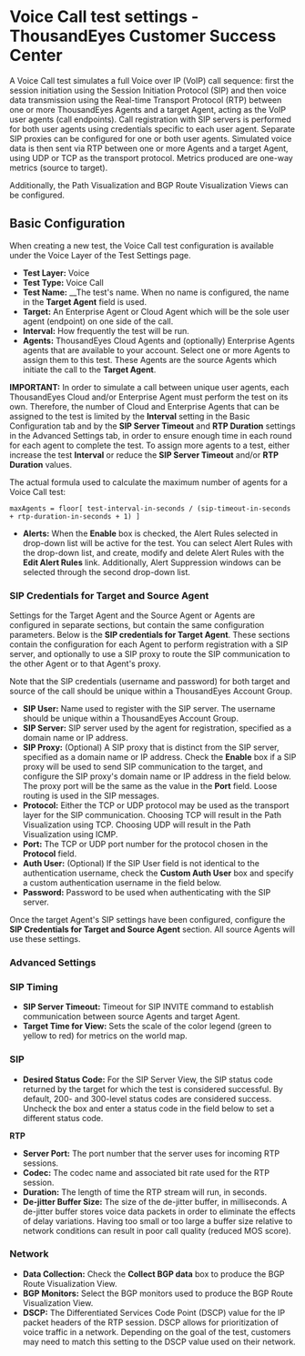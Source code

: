 # Voice Call test settings - ThousandEyes Customer Success Center

A Voice Call test simulates a full Voice over IP \(VoIP\) call sequence: first the session initiation using the Session Initiation Protocol \(SIP\) and then voice data transmission using the Real-time Transport Protocol \(RTP\) between one or more ThousandEyes Agents and a target Agent, acting as the VoIP user agents \(call endpoints\). Call registration with SIP servers is performed for both user agents using credentials specific to each user agent. Separate SIP proxies can be configured for one or both user agents.  Simulated voice data is then sent via RTP between one or more Agents and a target Agent, using UDP or TCP as the transport protocol.  Metrics produced are one-way metrics \(source to target\).

Additionally, the Path Visualization and BGP Route Visualization Views can be configured.

## Basic Configuration

When creating a new test, the Voice Call test configuration is available under the Voice Layer of the Test Settings page.

* **Test Layer:** Voice
* **Test Type:** Voice Call
* **Test Name:** __The test's name. When no name is configured, the name in the **Target Agent** field is used.
* **Target:** An Enterprise Agent or Cloud Agent which will be the sole user agent \(endpoint\) on one side of the call.
* **Interval:** How frequently the test will be run.
* **Agents:** ThousandEyes Cloud Agents and \(optionally\) Enterprise Agents agents that are available to your account. Select one or more Agents to assign them to this test. These Agents are the source Agents which initiate the call to the **Target Agent**.

**IMPORTANT:** In order to simulate a call between unique user agents, each ThousandEyes Cloud and/or Enterprise Agent must perform the test on its own. Therefore, the number of Cloud and Enterprise Agents that can be assigned to the test is limited by the **Interval** setting in the Basic Configuration tab and by the **SIP Server Timeout** and **RTP Duration** settings in the Advanced Settings tab, in order to ensure enough time in each round for each agent to complete the test. To assign more agents to a test, either increase the test **Interval** or reduce the **SIP Server Timeout** and/or **RTP Duration** values.

The actual formula used to calculate the maximum number of agents for a Voice Call test:

```text
maxAgents = floor[ test-interval-in-seconds / (sip-timeout-in-seconds + rtp-duration-in-seconds + 1) ]
```

* **Alerts:** When the **Enable** box is checked, the Alert Rules selected in drop-down list will be active for the test. You can select Alert Rules with the drop-down list, and create, modify and delete Alert Rules with the **Edit Alert Rules** link.  Additionally, Alert Suppression windows can be selected through the second drop-down list.

### SIP Credentials for Target and Source Agent

Settings for the Target Agent and the Source Agent or Agents are configured in separate sections, but contain the same configuration parameters.  Below is the **SIP credentials for Target Agent**.  These sections contain the configuration for each Agent to perform registration with a SIP server, and optionally to use a SIP proxy to route the SIP communication to the other Agent or to that Agent's proxy.

Note that the SIP credentials \(username and password\) for both target and source of the call should be unique within a ThousandEyes Account Group.

* **SIP User:** Name used to register with the SIP server. The username should be unique within a ThousandEyes Account Group.
* **SIP Server:** SIP server used by the agent for registration, specified as a domain name or IP address.
* **SIP Proxy:** \(Optional\) A SIP proxy that is distinct from the SIP server, specified as a domain name or IP address. Check the **Enable** box if a SIP proxy will be used to send SIP communication to the target, and configure the SIP proxy's domain name or IP address in the field below.  The proxy port will be the same as the value in the **Port** field.  Loose routing is used in the SIP messages.
* **Protocol:** Either the TCP or UDP protocol may be used as the transport layer for the SIP communication. Choosing TCP will result in the Path Visualization using TCP. Choosing UDP will result in the Path Visualization using ICMP.
* **Port:** The TCP or UDP port number for the protocol chosen in the **Protocol** field.
* **Auth User:** \(Optional\) If the SIP User field is not identical to the authentication username, check the **Custom Auth User** box and specify a custom authentication username in the field below.
* **Password:** Password to be used when authenticating with the SIP server.

 Once the target Agent's SIP settings have been configured, configure the **SIP Credentials for Target and Source Agent** section. All source Agents will use these settings.

### Advanced Settings

### SIP Timing

* **SIP Server Timeout:** Timeout for SIP INVITE command to establish communication between source Agents and target Agent.
* **Target Time for View:**  Sets the scale of the color legend \(green to yellow to red\) for metrics on the world map.

### SIP

* **Desired Status Code:** For the SIP Server View, the SIP status code returned by the target for which the test is considered successful. By default, 200- and 300-level status codes are considered success. Uncheck the box and enter a status code in the field below to set a different status code.

**RTP**

* **Server Port:** The port number that the server uses for incoming RTP sessions.
* **Codec:** The codec name and associated bit rate used for the RTP session.
* **Duration:** The length of time the RTP stream will run, in seconds.
* **De-jitter Buffer Size:** The size of the de-jitter buffer, in milliseconds. A de-jitter buffer stores voice data packets in order to eliminate the effects of delay variations. Having too small or too large a buffer size relative to network conditions can result in poor call quality \(reduced MOS score\).

### Network

* **Data Collection:** Check the **Collect BGP data** box to produce the BGP Route Visualization View.
* **BGP Monitors:** Select the BGP monitors used to produce the BGP Route Visualization View.
* **DSCP:** The Differentiated Services Code Point \(DSCP\) value for the IP packet headers of the RTP session.  DSCP allows for prioritization of voice traffic in a network. Depending on the goal of the test, customers may need to match this setting to the DSCP value used on their network.

